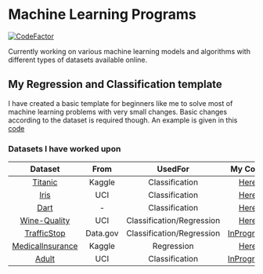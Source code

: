 # Machine Learning Programs

[![CodeFactor](https://www.codefactor.io/repository/github/vibhavnirmal/machinelearningprograms/badge)](https://www.codefactor.io/repository/github/vibhavnirmal/machinelearningprograms)

Currently working on various machine learning models and algorithms with different types of datasets available online.

## My Regression and Classification template

I have created a basic template for beginners like me to solve most of machine learning problems with very small changes.
Basic changes according to the dataset is required though.
An example is given in this [code](https://github.com/vibhavnirmal/MachineLearningPrograms/tree/master/template "ML template")

### Datasets I have worked upon

|**Dataset**|**From**|**UsedFor**|**My Code**|
|:-------:|:--------:|:--------:|:-------:|
| [Titanic](https://www.kaggle.com/c/titanic "Titanic Dataset on Kaggle")| Kaggle | Classification | [Here](https://github.com/vibhavnirmal/MachineLearningPrograms/tree/master/Kaggle/titanic) |
| [Iris](https://archive.ics.uci.edu/ml/datasets/Iris/ "Iris Dataset on UCI archive") | UCI | Classification | [Here](https://github.com/vibhavnirmal/MachineLearningPrograms/tree/master/Examples/iris) |
|[Dart](https://github.com/ben519/MLPB/tree/master/Problems/Classify%20Dart%20Throwers/_Data "Hypothetical Dataset generated with script") | - |Classification| [Here](https://github.com/vibhavnirmal/MachineLearningPrograms/tree/master/Examples/dart) |
|[Wine-Quality](https://archive.ics.uci.edu/ml/datasets/Wine+Quality)| UCI |Classification/Regression|[Here](https://github.com/vibhavnirmal/MachineLearningPrograms/tree/master/Examples/wineQuality)|
|[TrafficStop](https://catalog.data.gov/dataset/police-traffic-stops-by-gender-and-ethnicity)| Data.gov |Classification/Regression|[InProgress](https://github.com/vibhavnirmal/MachineLearningPrograms/tree/master/Examples/trafficstop)|
|[MedicalInsurance](https://www.kaggle.com/mirichoi0218/insurance)| Kaggle |Regression|[Here](https://www.kaggle.com/vibhavnirmal/insurancemodel)|
|[Adult](https://archive.ics.uci.edu/ml/datasets/Adult)| UCI |Classification|[InProgress](https://github.com/vibhavnirmal/MachineLearningPrograms/tree/master/Examples/adult)|
